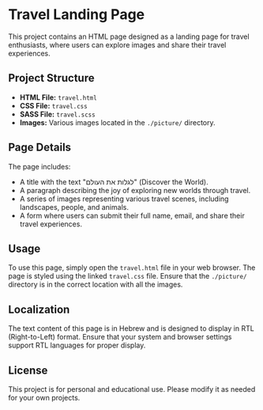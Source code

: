 # Travel Landing Page

This project contains an HTML page designed as a landing page for travel enthusiasts, where users can explore images and share their travel experiences. 

## Project Structure

- **HTML File:** `travel.html`
- **CSS File:** `travel.css`
- **SASS File:** `travel.scss`
- **Images:** Various images located in the `./picture/` directory.

## Page Details

The page includes:

- A title with the text "לגלות את העולם" (Discover the World).
- A paragraph describing the joy of exploring new worlds through travel.
- A series of images representing various travel scenes, including landscapes, people, and animals.
- A form where users can submit their full name, email, and share their travel experiences.

## Usage

To use this page, simply open the `travel.html` file in your web browser. The page is styled using the linked `travel.css` file. Ensure that the `./picture/` directory is in the correct location with all the images.

## Localization

The text content of this page is in Hebrew and is designed to display in RTL (Right-to-Left) format. Ensure that your system and browser settings support RTL languages for proper display.

## License

This project is for personal and educational use. Please modify it as needed for your own projects.
